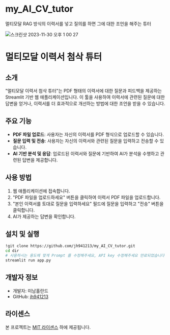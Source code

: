 # my_AI_CV_tutor
멀티모달 RAG 방식의 이력서를 넣고 질의를 하면 그에 대한 조언을 해주는 튜터


![스크린샷 2023-11-30 오후 1 00 27](https://github.com/jh941213/my_AI_CV_tutor/assets/112835087/5db48b50-2239-4634-be5c-00748ffb1663)
# 멀티모달 이력서 첨삭 튜터

## 소개
"멀티모달 이력서 첨삭 튜터"는 PDF 형태의 이력서에 대한 질문과 피드백을 제공하는 Streamlit 기반 웹 애플리케이션입니다. 이 툴을 사용하여 이력서에 관련된 질문에 대한 답변을 얻거나, 이력서를 더 효과적으로 개선하는 방법에 대한 조언을 받을 수 있습니다.

## 주요 기능
- **PDF 파일 업로드**: 사용자는 자신의 이력서를 PDF 형식으로 업로드할 수 있습니다.
- **질문 입력 및 전송**: 사용자는 자신의 이력서와 관련된 질문을 입력하고 전송할 수 있습니다.
- **AI 기반 분석 및 응답**: 업로드된 이력서와 질문에 기반하여 AI가 분석을 수행하고 관련된 답변을 제공합니다.

## 사용 방법
1. 웹 애플리케이션에 접속합니다.
2. "PDF 파일을 업로드하세요" 버튼을 클릭하여 이력서 PDF 파일을 업로드합니다.
3. "본인 이력서를 토대로 질문을 입력하세요" 필드에 질문을 입력하고 "전송" 버튼을 클릭합니다.
4. AI가 제공하는 답변을 확인합니다.

## 설치 및 실행
```bash
!git clone https://github.com/jh941213/my_AI_CV_tutor.git
cd dir
# 사용하시는 용도에 맞게 Prompt 를 수정해주세요, API key 수정해주세요 만료되었습니다
streamlit run app.py
```
## 개발자 정보
- 개발자: 미남홀란드
- GitHub: [jh941213](https://github.com/jh941213)

## 라이센스
본 프로젝트는 [MIT 라이센스](LICENSE) 하에 제공됩니다.
